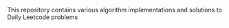 This repository contains various algorithm implementations and solutions to Daily Leetcode problems
